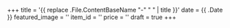 +++
title = '{{ replace .File.ContentBaseName "-" " " | title }}'
date = {{ .Date }}
featured_image = ''
item_id = ''
price = ''
draft = true
+++
